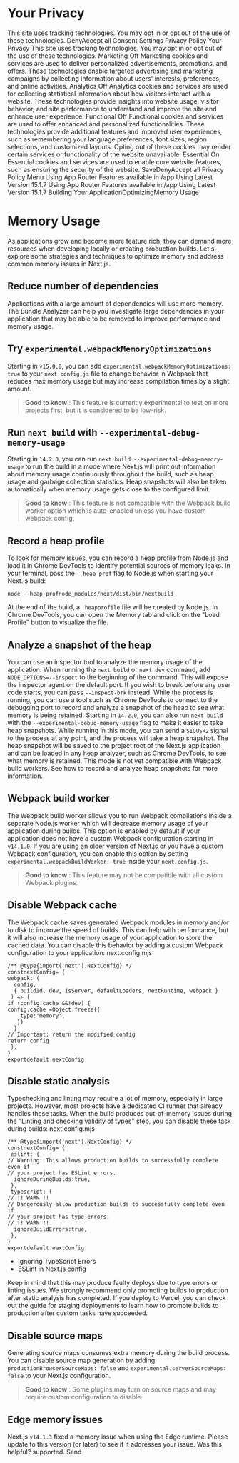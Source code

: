 # Your Privacy
This site uses tracking technologies. You may opt in or opt out of the use of these technologies.
DenyAccept all
Consent Settings
Privacy Policy
Your Privacy
This site uses tracking technologies. You may opt in or opt out of the use of these technologies.
Marketing
Off
Marketing cookies and services are used to deliver personalized advertisements, promotions, and offers. These technologies enable targeted advertising and marketing campaigns by collecting information about users' interests, preferences, and online activities. 
Analytics
Off
Analytics cookies and services are used for collecting statistical information about how visitors interact with a website. These technologies provide insights into website usage, visitor behavior, and site performance to understand and improve the site and enhance user experience.
Functional
Off
Functional cookies and services are used to offer enhanced and personalized functionalities. These technologies provide additional features and improved user experiences, such as remembering your language preferences, font sizes, region selections, and customized layouts. Opting out of these cookies may render certain services or functionality of the website unavailable.
Essential
On
Essential cookies and services are used to enable core website features, such as ensuring the security of the website. 
SaveDenyAccept all
Privacy Policy
Menu
Using App Router
Features available in /app
Using Latest Version
15.1.7
Using App Router
Features available in /app
Using Latest Version
15.1.7
Building Your ApplicationOptimizingMemory Usage
# Memory Usage
As applications grow and become more feature rich, they can demand more resources when developing locally or creating production builds.
Let's explore some strategies and techniques to optimize memory and address common memory issues in Next.js.
## Reduce number of dependencies
Applications with a large amount of dependencies will use more memory.
The Bundle Analyzer can help you investigate large dependencies in your application that may be able to be removed to improve performance and memory usage.
## Try `experimental.webpackMemoryOptimizations`
Starting in `v15.0.0`, you can add `experimental.webpackMemoryOptimizations: true` to your `next.config.js` file to change behavior in Webpack that reduces max memory usage but may increase compilation times by a slight amount.
> **Good to know** : This feature is currently experimental to test on more projects first, but it is considered to be low-risk.
## Run `next build` with `--experimental-debug-memory-usage`
Starting in `14.2.0`, you can run `next build --experimental-debug-memory-usage` to run the build in a mode where Next.js will print out information about memory usage continuously throughout the build, such as heap usage and garbage collection statistics. Heap snapshots will also be taken automatically when memory usage gets close to the configured limit.
> **Good to know** : This feature is not compatible with the Webpack build worker option which is auto-enabled unless you have custom webpack config.
## Record a heap profile
To look for memory issues, you can record a heap profile from Node.js and load it in Chrome DevTools to identify potential sources of memory leaks.
In your terminal, pass the `--heap-prof` flag to Node.js when starting your Next.js build:
```
node --heap-profnode_modules/next/dist/bin/nextbuild
```

At the end of the build, a `.heapprofile` file will be created by Node.js.
In Chrome DevTools, you can open the Memory tab and click on the "Load Profile" button to visualize the file.
## Analyze a snapshot of the heap
You can use an inspector tool to analyze the memory usage of the application.
When running the `next build` or `next dev` command, add `NODE_OPTIONS=--inspect` to the beginning of the command. This will expose the inspector agent on the default port. If you wish to break before any user code starts, you can pass `--inspect-brk` instead. While the process is running, you can use a tool such as Chrome DevTools to connect to the debugging port to record and analyze a snapshot of the heap to see what memory is being retained.
Starting in `14.2.0`, you can also run `next build` with the `--experimental-debug-memory-usage` flag to make it easier to take heap snapshots.
While running in this mode, you can send a `SIGUSR2` signal to the process at any point, and the process will take a heap snapshot.
The heap snapshot will be saved to the project root of the Next.js application and can be loaded in any heap analyzer, such as Chrome DevTools, to see what memory is retained. This mode is not yet compatible with Webpack build workers.
See how to record and analyze heap snapshots for more information.
## Webpack build worker
The Webpack build worker allows you to run Webpack compilations inside a separate Node.js worker which will decrease memory usage of your application during builds.
This option is enabled by default if your application does not have a custom Webpack configuration starting in `v14.1.0`.
If you are using an older version of Next.js or you have a custom Webpack configuration, you can enable this option by setting `experimental.webpackBuildWorker: true` inside your `next.config.js`.
> **Good to know** : This feature may not be compatible with all custom Webpack plugins.
## Disable Webpack cache
The Webpack cache saves generated Webpack modules in memory and/or to disk to improve the speed of builds. This can help with performance, but it will also increase the memory usage of your application to store the cached data.
You can disable this behavior by adding a custom Webpack configuration to your application:
next.config.mjs
```
/** @type{import('next').NextConfig} */
constnextConfig= {
webpack: (
  config,
  { buildId, dev, isServer, defaultLoaders, nextRuntime, webpack }
 ) => {
if (config.cache &&!dev) {
config.cache =Object.freeze({
    type:'memory',
   })
  }
// Important: return the modified config
return config
 },
}
exportdefault nextConfig
```

## Disable static analysis
Typechecking and linting may require a lot of memory, especially in large projects. However, most projects have a dedicated CI runner that already handles these tasks. When the build produces out-of-memory issues during the "Linting and checking validity of types" step, you can disable these task during builds:
next.config.mjs
```
/** @type{import('next').NextConfig} */
constnextConfig= {
 eslint: {
// Warning: This allows production builds to successfully complete even if
// your project has ESLint errors.
  ignoreDuringBuilds:true,
 },
 typescript: {
// !! WARN !!
// Dangerously allow production builds to successfully complete even if
// your project has type errors.
// !! WARN !!
  ignoreBuildErrors:true,
 },
}
exportdefault nextConfig
```

  * Ignoring TypeScript Errors
  * ESLint in Next.js config


Keep in mind that this may produce faulty deploys due to type errors or linting issues. We strongly recommend only promoting builds to production after static analysis has completed. If you deploy to Vercel, you can check out the guide for staging deployments to learn how to promote builds to production after custom tasks have succeeded.
## Disable source maps
Generating source maps consumes extra memory during the build process.
You can disable source map generation by adding `productionBrowserSourceMaps: false` and `experimental.serverSourceMaps: false` to your Next.js configuration.
> **Good to know** : Some plugins may turn on source maps and may require custom configuration to disable.
## Edge memory issues
Next.js `v14.1.3` fixed a memory issue when using the Edge runtime. Please update to this version (or later) to see if it addresses your issue.
Was this helpful?
supported.
Send
